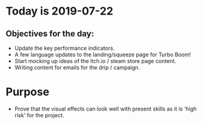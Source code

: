 # Today is 2019-07-22

## Objectives for the day:

- Update the key performance indicators.
- A few language updates to the landing/squeeze page for Turbo Boom!
- Start mocking up ideas of the itch.io / steam store page content.
- Writing content for emails for the drip / campaign.

# Purpose

- Prove that the visual effects can look well with present skills as it is 'high risk' for the project.
